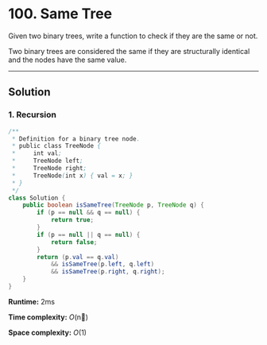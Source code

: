 # 100. Same Tree

Given two binary trees, write a function to check if they are the same or not.

Two binary trees are considered the same if they are structurally identical and the nodes have the same value.

---
## Solution

### 1.  Recursion

```java
/**
 * Definition for a binary tree node.
 * public class TreeNode {
 *     int val;
 *     TreeNode left;
 *     TreeNode right;
 *     TreeNode(int x) { val = x; }
 * }
 */
class Solution {
    public boolean isSameTree(TreeNode p, TreeNode q) {
        if (p == null && q == null) {
            return true;
        }
        if (p == null || q == null) {
            return false;
        }
        return (p.val == q.val) 
            && isSameTree(p.left, q.left) 
            && isSameTree(p.right, q.right);
    }
}
```

**Runtime:**  2ms

**Time complexity:** _O_(n)

**Space complexity:** _O_(1)
